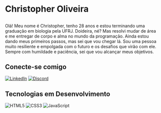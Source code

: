 # Christopher Oliveira

##

Olá! Meu nome é Christopher, tenho 28 anos e estou terminando uma graduação em biologia pela UFRJ. Doideira, né? Mas resolvi mudar de área e me entregar de corpo e alma no mundo da programação. Ainda estou dando meus primeiros passos, mas sei que vou chegar lá. Sou uma pessoa muito resiliente e empolgada com o futuro e os desafios que virão com ele. Sempre com humildade e paciência, sei que vou alcançar meus objetivos.

## Conecte-se comigo

[![LinkedIn](https://img.shields.io/badge/LinkedIn-000?style=for-the-badge&logo=linkedin&logoColor=0E76A8)](https://www.linkedin.com/in/devchristopheroliveira/)
[![Discord](https://img.shields.io/badge/Discord-000?style=for-the-badge&logo=discord)](https://www.discord.com/in/devchristopher/)

## Tecnologias em Desenvolvimento

![HTML5](https://img.shields.io/badge/HTML5-000?style=for-the-badge&logo=html5)
![CSS3](https://img.shields.io/badge/CSS3-000?style=for-the-badge&logo=css3&logoColor=264CE4)
![JavaScript](https://img.shields.io/badge/JavaScript-000?style=for-the-badge&logo=javascript)

